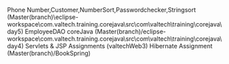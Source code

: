 Phone Number,Customer,NumberSort,Passwordchecker,Stringsort (Master(branch)\eclipse-workspace\com.valtech.training.corejava\src\com\valtech\training\corejava\day5)
EmployeeDAO coreJava (Master(branch)/eclipse-workspace\com.valtech.training.corejava\src\com\valtech\training\corejava\day4)
Servlets & JSP Assignments (valtechWeb3)
Hibernate Assignment (Master(branch)/BookSpring)
